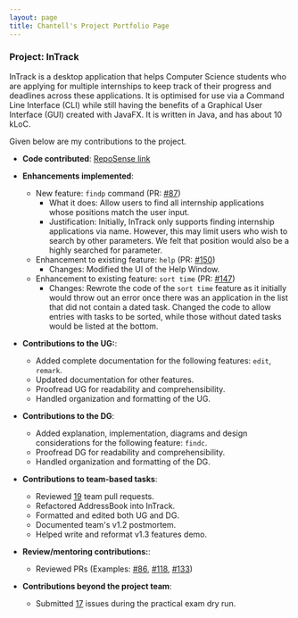 ```yaml
---
layout: page
title: Chantell's Project Portfolio Page
---
```


### Project: InTrack

InTrack is a desktop application that helps Computer Science students who are applying for multiple internships to keep
track of their progress and deadlines across these applications. It is optimised for use via a Command Line Interface
(CLI) while still having the benefits of a Graphical User Interface (GUI) created with JavaFX. It is written in Java,
and has about 10 kLoC.

Given below are my contributions to the project.
* **Code contributed**: [RepoSense link](https://nus-cs2103-ay2223s1.github.io/tp-dashboard/?search=chantellyu&breakdown=true)

* **Enhancements implemented**: 
  * New feature: `findp` command (PR: [#87](https://github.com/AY2223S1-CS2103T-T11-2/tp/pull/87))
      * What it does: Allow users to find all internship applications whose positions match the user input.
      * Justification: Initially, InTrack only supports finding internship applications via name. However, this may limit 
    users who wish to search by other parameters. We felt that position would also be a highly searched for parameter.
  * Enhancement to existing feature: `help` (PR: [#150](https://github.com/AY2223S1-CS2103T-T11-2/tp/pull/150))
    * Changes: Modified the UI of the Help Window.
  * Enhancement to existing feature: `sort time` (PR: [#147](https://github.com/AY2223S1-CS2103T-T11-2/tp/pull/147))
      * Changes: Rewrote the code of the `sort time` feature as it initially would throw out an error once there was 
    an application in the list that did not contain a dated task. Changed the code to allow entries with tasks to be 
    sorted, while those without dated tasks would be listed at the bottom.

* **Contributions to the UG:**: 
  * Added complete documentation for the following features: `edit`, `remark`.
  * Updated documentation for other features.
  * Proofread UG for readability and comprehensibility.
  * Handled organization and formatting of the UG.

* **Contributions to the DG**: 
  * Added explanation, implementation, diagrams and design considerations for the following feature: `findc`.
  * Proofread DG for readability and comprehensibility.
  * Handled organization and formatting of the DG.

* **Contributions to team-based tasks**: 
  * Reviewed [19](https://github.com/AY2223S1-CS2103T-T11-2/tp/pulls?q=is%3Apr+is%3Aclosed) team pull requests.
  * Refactored AddressBook into InTrack.
  * Formatted and edited both UG and DG.
  * Documented team's v1.2 postmortem.
  * Helped write and reformat v1.3 features demo.

* **Review/mentoring contributions:**: 
  * Reviewed PRs (Examples: [#86](https://github.com/AY2223S1-CS2103T-T11-2/tp/pull/86),
      [#118](https://github.com/AY2223S1-CS2103T-T11-2/tp/pull/118),
      [#133](https://github.com/AY2223S1-CS2103T-T11-2/tp/pull/133))

* **Contributions beyond the project team**:
  * Submitted [17](https://github.com/AY2223S1-CS2103T-W13-2/tp/issues?q=is%3Aissue+is%3Aclosed) issues during the 
  practical exam dry run.
